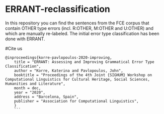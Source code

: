 # ERRANT-reclassification
In this repository you can find the sentences 
from the FCE corpus that contain OTHER type errors (incl. R:OTHER, M:OTHER and U:OTHER) 
and which are manually re-labeled. The initial error type classification has been done with ERRANT.




#Cite us
```
@inproceedings{korre-pavlopoulos-2020-improving,
    title = "ERRANT: Assessing and Improving Grammatical Error Type Classification",
    author = "Korre, Katerina and Pavlopoulos, John",
    booktitle = "Proceedings of the 4th Joint {SIGHUM} Workshop on Computational Linguistics for Cultural Heritage, Social Sciences, Humanities and Literature",
    month = dec,
    year = "2020",
    address = "Barcelona, Spain",
    publisher = "Association for Computational Linguistics",
    }
    ```
